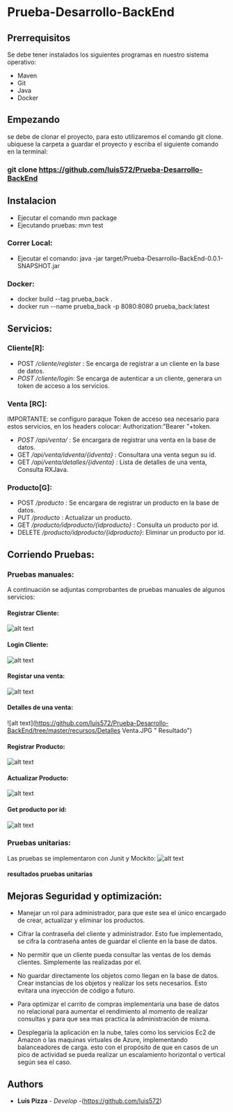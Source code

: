 
# Prueba-Desarrollo-BackEnd

## Prerrequisitos
Se debe tener instalados los siguientes programas en nuestro sistema operativo: 

- Maven 
- Git
- Java
- Docker

## Empezando
se debe de clonar el proyecto, para esto utilizaremos el comando git clone. ubíquese la carpeta a guardar el proyecto y escriba el siguiente comando en la terminal:
 
### git clone https://github.com/luis572/Prueba-Desarrollo-BackEnd
   
## Instalacion 
- Ejecutar el comando mvn package
- Ejecutando pruebas: mvn test 
### Correr Local:
- Ejecutar el comando: java -jar target/Prueba-Desarrollo-BackEnd-0.0.1-SNAPSHOT.jar
### Docker:
- docker build --tag prueba_back .
- docker run --name prueba_back -p 8080:8080 prueba_back:latest
## Servicios: 
### Cliente[R]: 
-	POST */cliente/register* : Se encarga de registrar a un cliente en la base de datos. 
-	*POST /cliente/login*:  Se encarga de autenticar a un cliente, generara un token de acceso a los servicios. 
### Venta [RC]: 
IMPORTANTE: se configuro paraque Token de acceso sea necesario para estos servicios, en los headers colocar: 
Authorization:"Bearer "+token.

- *POST /api/venta/* : Se encargara de registrar una venta en la base de datos.
- GET */api/venta/idventa/{idventa}* : Consultara una venta segun su id.
- GET */api/venta/detalles/{idventa}* : Lista de detalles de una venta, Consulta RXJava.
### Producto[G]:
- POST */producto* : Se encargara de registrar un producto en la base de datos.
- PUT */producto* : Actualizar un producto.
- GET */producto/idproducto/{idproducto}* : Consulta un producto por id.
- DELETE */producto/idproducto/{idproducto}*: Eliminar un producto por id.
##  Corriendo Pruebas: 
### Pruebas manuales: 
A continuación se adjuntas comprobantes de pruebas manuales de algunos servicios: 
#### Registrar Cliente:
![alt text](https://github.com/luis572/Prueba-Desarrollo-BackEnd/tree/master/recursos/RegistroCliente.JPG " Resultado")
#### Login Cliente:
![alt text](https://github.com/luis572/Prueba-Desarrollo-BackEnd/tree/master/recursos/loginCliente.JPG " Resultado")
#### Registar una venta: 
![alt text](https://github.com/luis572/Prueba-Desarrollo-BackEnd/tree/master/recursos/RegistrarVenta.JPG " Resultado")
#### Detalles de una venta:
![alt text](https://github.com/luis572/Prueba-Desarrollo-BackEnd/tree/master/recursos/Detalles Venta.JPG " Resultado")
#### Registrar Producto:
![alt text](https://github.com/luis572/Prueba-Desarrollo-BackEnd/tree/master/recursos/registroProducto.JPG " Resultado")
#### Actualizar Producto:
![alt text](https://github.com/luis572/Prueba-Desarrollo-BackEnd/tree/master/recursos/updateProducto.JPG " Resultado")
#### Get producto por id:
![alt text](https://github.com/luis572/Prueba-Desarrollo-BackEnd/tree/master/recursos/getProducto.JPG " Resultado")
### Pruebas unitarias: 
Las pruebas se implementaron con Junit y Mockito: 
![alt text](https://github.com/luis572/Prueba-Desarrollo-BackEnd/tree/master/recursos/Pruebas_Unitarias.JPG " Resultado")

#### resultados pruebas unitarias 

## Mejoras Seguridad y optimización: 
- Manejar un rol para administrador, para que este sea el único encargado de crear, actualizar y eliminar los productos. 

- Cifrar la contraseña del cliente y administrador. Esto fue implementado, se cifra la contraseña antes de guardar el cliente en la base de datos.  

- No permitir que un cliente pueda consultar las ventas de los demás clientes. Simplemente las realizadas por el. 

- No guardar directamente los objetos como llegan en la base de datos. Crear instancias de los objetos y realizar los sets necesarios. Esto evitara una inyección  de código a futuro.  

- Para optimizar el carrito de compras implementaría una base de datos no relacional para aumentar el rendimiento al momento de realizar consultas y para que sea mas practica la administración de misma. 

- Desplegaría la aplicación en la nube, tales como los servicios Ec2 de Amazon o las maquinas virtuales de Azure, implementando balanceadores de carga.  esto con el propósito de que en casos de un pico de actividad se pueda realizar un escalamiento horizontal o vertical según sea el caso. 

## Authors

* **Luis Pizza** - *Develop* -(https://github.com/luis572)
